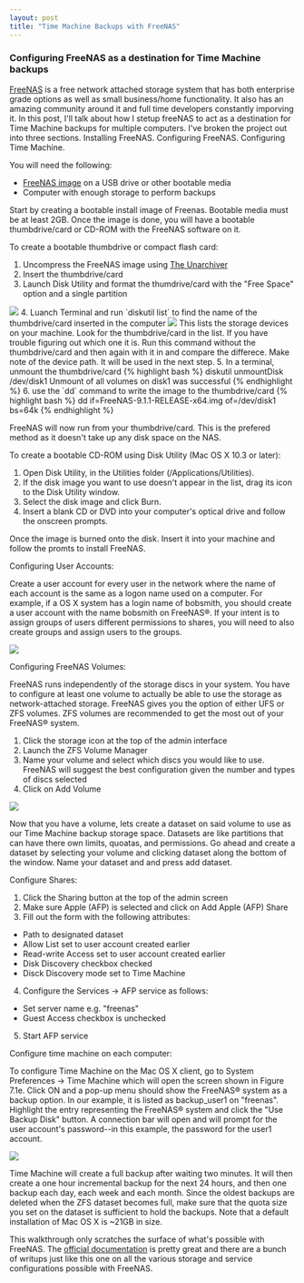 ```yaml
---
layout: post
title: "Time Machine Backups with FreeNAS"
---
```


### Configuring FreeNAS as a destination for Time Machine backups


[FreeNAS](http://www.freenas.org/) is a free network attached storage system that has both enterprise grade options as well as small business/home functionality. It also has an amazing community around it and full time developers constantly imporving it. In this post, I'll talk about how I stetup freeNAS to act as a destination for Time Machine backups for multiple computers. I've broken the project out into three sections. Installing FreeNAS. Configuring FreeNAS. Configuring Time Machine.


You will need the following:
- [FreeNAS image](http://www.freenas.org/download-releases.html) on a USB drive or other bootable media
- Computer with enough storage to perform backups

Start by creating a bootable install image of Freenas. Bootable media must be at least 2GB. Once the image is done, you will have a bootable thumbdrive/card or CD-ROM with the FreeNAS software on it.

To create a bootable thumbdrive or compact flash card:
1. Uncompress the FreeNAS image using [The Unarchiver](https://itunes.apple.com/us/app/the-unarchiver/id425424353?mt=12)
2. Insert the thumbdrive/card
3. Launch Disk Utility and format the thumdrive/card with the "Free Space" option and a single partition
<img src="{{ site.url }}/assets/images/timemachine-freenas/diskutil.png">
4. Luanch Terminal and run `diskutil list` to find the name of the thumbdrive/card inserted in the computer
<img src="{{ site.url }}/assets/images/timemachine-freenas/diskutil-list.png">
This lists the storage devices on your machine. Look for the thumbdrive/card in the list. If you have trouble figuring out which one it is. Run this command without the thumbdrive/card and then again with it in and compare the differece. Make note of the device path. It will be used in the next step.
5. In a terminal, unmount the thumbdrive/card
{% highlight bash %}
diskutil unmountDisk /dev/disk1
Unmount of all volumes on disk1 was successful
{% endhighlight %}
6. use the `dd` command to write the image to the thumbdrive/card
{% highlight bash %}
dd if=FreeNAS-9.1.1-RELEASE-x64.img of=/dev/disk1 bs=64k
{% endhighlight %}

FreeNAS will now run from your thumbdrive/card. This is the prefered method as it doesn't take up any disk space on the NAS.

To create a bootable CD-ROM using Disk Utility (Mac OS X 10.3 or later):

1. Open Disk Utility, in the Utilities folder (/Applications/Utilities).
2. If the disk image you want to use doesn't appear in the list, drag its icon to the Disk Utility window.
3. Select the disk image and click Burn.
4. Insert a blank CD or DVD into your computer's optical drive and follow the onscreen prompts.

Once the image is burned onto the disk. Insert it into your machine and follow the promts to install FreeNAS.

Configuring User Accounts:

Create a user account for every user in the network where the name of each account is the same as a logon name used on a computer. For example, if a OS X system has a login name of bobsmith, you should create a user account with the name bobsmith on FreeNAS®. If your intent is to assign groups of users different permissions to shares, you will need to also create groups and assign users to the groups.

<img src="{{ site.url }}/assets/images/timemachine-freenas/add-user.jpeg">



Configuring FreeNAS Volumes:

FreeNAS runs independently of the storage discs in your system. You have to configure at least one volume to actually be able to use the storage as network-attached storage. FreeNAS gives you the option of either UFS or ZFS volumes. ZFS volumes are recommended to get the most out of your FreeNAS® system.

1. Click the storage icon at the top of the admin interface
2. Launch the ZFS Volume Manager
3. Name your volume and select which discs you would like to use. FreeNAS will suggest the best configuration given the number and types of discs selected
4. Click on Add Volume

<img src="{{ site.url }}/assets/images/timemachine-freenas/add-volume.png">

Now that you have a volume, lets create a dataset on said volume to use as our Time Machine backup storage space. Datasets are like partitions that can have there own limits, quoatas, and permissions. Go ahead and create a dataset by selecting your volume and clicking dataset along the bottom of the window. Name your dataset and and press add dataset.


Configure Shares:

1. Click the Sharing button at the top of the admin screen
2. Make sure Apple (AFP) is selected and click on Add Apple (AFP) Share
3. Fill out the form with the following attributes:
- Path to designated dataset
- Allow List set to user account created earlier
- Read-write Access set to user account created earlier
- Disk Discovery checkbox checked
- Disck Discovery mode set to Time Machine
4. Configure the Services -> AFP service as follows:
- Set server name e.g. "freenas"
- Guest Access checkbox is unchecked
5. Start AFP service


Configure time machine on each computer:

To configure Time Machine on the Mac OS X client, go to System Preferences → Time Machine which will open the screen shown in Figure 7.1e. Click ON and a pop-up menu should show the FreeNAS® system as a backup option. In our example, it is listed as backup_user1 on "freenas". Highlight the entry representing the FreeNAS® system and click the "Use Backup Disk" button. A connection bar will open and will prompt for the user account's password--in this example, the password for the user1 account.

<img src="{{ site.url }}/assets/images/timemachine-freenas/time-machine-settings.png">

Time Machine will create a full backup after waiting two minutes. It will then create a one hour incremental backup for the next 24 hours, and then one backup each day, each week and each month. Since the oldest backups are deleted when the ZFS dataset becomes full, make sure that the quota size you set on the dataset is sufficient to hold the backups. Note that a default installation of Mac OS X is ~21GB in size.


This walkthrough only scratches the surface of what's possible with FreeNAS. The [official documentation](http://doc.freenas.org/index.php/Main_Page) is pretty great and there are a bunch of writups just like this one on all the various storage and service configurations possible with FreeNAS.